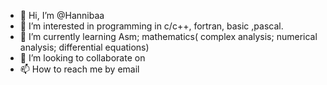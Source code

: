 - 👋 Hi, I’m @Hannibaa
- 👀 I’m interested in programming in c/c++, fortran, basic ,pascal.
- 🌱 I’m currently learning Asm; mathematics( complex analysis; numerical analysis; differential equations)
- 💞️ I’m looking to collaborate on 
- 📫 How to reach me by email

<!---
Hannibaa/Hannibaa is a ✨ special ✨ repository because its `README.md` (this file) appears on your GitHub profile.
You can click the Preview link to take a look at your changes.
--->

